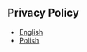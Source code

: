 ## Privacy Policy

- [English](https://github.com/konradbartecki/AutoYnab.Issues/blob/main/PrivacyPolicy.en.md)
- [Polish](https://github.com/konradbartecki/AutoYnab.Issues/blob/main/PrivacyPolicy.pl.md)
